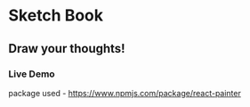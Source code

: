 # Sketch Book 
## Draw your thoughts!
### Live Demo

package used - https://www.npmjs.com/package/react-painter
